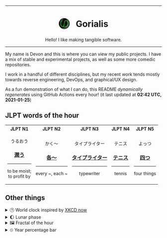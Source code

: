 ***

<h1 align="center">
<sub>
    <img src="readme/resources/avatar.png" height="36">
</sub>
&nbsp;
Gorialis
</h1>
<p align="center">
Hello! I like making tangible software.
</p>

***

My name is Devon and this is where you can view my public projects. I have a mix of stable and experimental projects, as well as some more comedic repositories.

I work in a handful of different disciplines, but my recent work tends mostly towards reverse engineering, DevOps, and graphical/UX design.

As a fun demonstration of what I can do, this README *dynamically regenerates* using GitHub Actions every hour! (it last updated at **02:42 UTC, 2021-01-25**)

<h2>JLPT words of the hour</h2>
<table>
    <tr>
        <th>JLPT N1</th>
        <th>JLPT N2</th>
        <th>JLPT N3</th>
        <th>JLPT N4</th>
        <th>JLPT N5</th>
    </tr>
    <tr>
        <td>
            <p align="center">うるおう</p>
            <h3 align="center"><b><a href="https://jisho.org/search/%E6%BD%A4%E3%81%86">潤う</a></b></h3>
            <hr>
            <p align="center">to be moist;<br> to profit by</p>
        </td>
        <td>
            <p align="center">かく～</p>
            <h3 align="center"><b><a href="https://jisho.org/search/%E5%90%84%EF%BD%9E">各～</a></b></h3>
            <hr>
            <p align="center">every ~,<wbr> each ~</p>
        </td>
        <td>
            <p align="center">タイプライター</p>
            <h3 align="center"><b><a href="https://jisho.org/search/%E3%82%BF%E3%82%A4%E3%83%97%E3%83%A9%E3%82%A4%E3%82%BF%E3%83%BC">タイプライター</a></b></h3>
            <hr>
            <p align="center">typewriter</p>
        </td>
        <td>
            <p align="center">テニス</p>
            <h3 align="center"><b><a href="https://jisho.org/search/%E3%83%86%E3%83%8B%E3%82%B9">テニス</a></b></h3>
            <hr>
            <p align="center">tennis</p>
        </td>
        <td>
            <p align="center">よっつ</p>
            <h3 align="center"><b><a href="https://jisho.org/search/%E5%9B%9B%E3%81%A4">四つ</a></b></h3>
            <hr>
            <p align="center">four things</p>
        </td>
    </tr>
</table>

<h2>Other things</h2>
<details>
<summary>🕑  World clock inspired by <a href="https://xkcd.com/now">XKCD now</a></summary>

> <img src="generated/now.png" width="512">

</details>
<details>
<summary>🌔 Lunar phase</summary>

The moon is approximately 42.35% through its phase (Waxing Gibbous).

</details>
<details>
<summary>&#x1f5bc; Fractal of the hour</summary>

> <img src="generated/fractal.png" width="512">

</details>
<details>
<summary>&#x23f2; Year percentage bar</summary>
<pre><code>2021 [█▁▁▁▁▁▁▁▁▁▁▁▁▁▁▁▁▁▁▁] 6.61%</code></pre>
</details>
